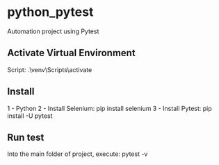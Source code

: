 # python_pytest
Automation project using Pytest

## Activate Virtual Environment
Script: .\venv\Scripts\activate

## Install 
1 - Python
2 - Install Selenium: pip install selenium
3 - Install Pytest: pip install -U pytest

## Run test 
Into the main folder of project, execute: pytest -v